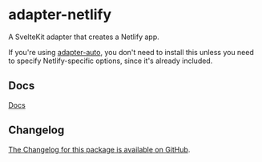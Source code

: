# adapter-netlify

A SvelteKit adapter that creates a Netlify app.

If you're using [adapter-auto](https://kit.svelte.dev/docs/adapter-auto), you don't need to install this unless you need to specify Netlify-specific options, since it's already included.

## Docs

[Docs](https://kit.svelte.dev/docs/adapter-netlify)

## Changelog

[The Changelog for this package is available on GitHub](https://github.com/sveltejs/kit/blob/master/packages/adapter-netlify/CHANGELOG.md).
